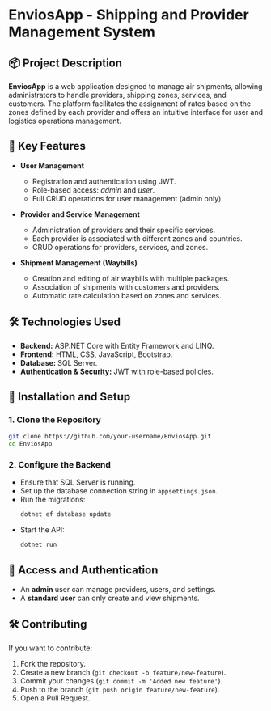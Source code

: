 # **EnviosApp - Shipping and Provider Management System**  

## 📦 Project Description  
**EnviosApp** is a web application designed to manage air shipments, allowing administrators to handle providers, shipping zones, services, and customers. The platform facilitates the assignment of rates based on the zones defined by each provider and offers an intuitive interface for user and logistics operations management.  

## 🚀 Key Features  
- **User Management**  
  - Registration and authentication using JWT.  
  - Role-based access: *admin* and *user*.  
  - Full CRUD operations for user management (admin only).  

- **Provider and Service Management**  
  - Administration of providers and their specific services.  
  - Each provider is associated with different zones and countries.  
  - CRUD operations for providers, services, and zones.  

- **Shipment Management (Waybills)**  
  - Creation and editing of air waybills with multiple packages.  
  - Association of shipments with customers and providers.  
  - Automatic rate calculation based on zones and services.  

## 🛠️ Technologies Used  
- **Backend:** ASP.NET Core with Entity Framework and LINQ.  
- **Frontend:** HTML, CSS, JavaScript, Bootstrap.  
- **Database:** SQL Server.  
- **Authentication & Security:** JWT with role-based policies.  

## 📖 Installation and Setup  
### **1. Clone the Repository**  
```bash
git clone https://github.com/your-username/EnviosApp.git
cd EnviosApp
```

### **2. Configure the Backend**  
- Ensure that SQL Server is running.  
- Set up the database connection string in `appsettings.json`.  
- Run the migrations:  
  ```bash
  dotnet ef database update
  ```
- Start the API:  
  ```bash
  dotnet run
  ```

## 🔑 Access and Authentication  
- An **admin** user can manage providers, users, and settings.  
- A **standard user** can only create and view shipments.  

## 🛠️ Contributing  
If you want to contribute:  
1. Fork the repository.  
2. Create a new branch (`git checkout -b feature/new-feature`).  
3. Commit your changes (`git commit -m 'Added new feature'`).  
4. Push to the branch (`git push origin feature/new-feature`).  
5. Open a Pull Request.  

